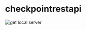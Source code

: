 # checkpointrestapi
![get local server](https://user-images.githubusercontent.com/74436593/141342073-b7967ef6-1f2c-4db1-9888-06d8f5260697.PNG)
